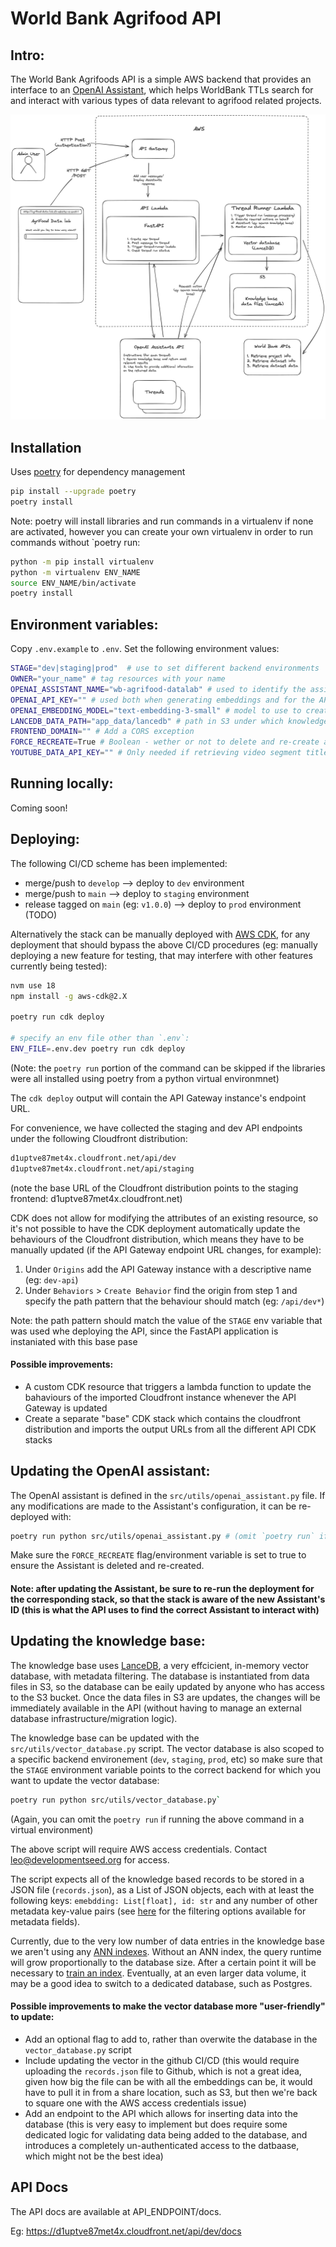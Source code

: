 # World Bank Agrifood API

## Intro:
The World Bank Agrifoods API is a simple AWS backend that provides an interface to an [OpenAI Assistant](https://platform.openai.com/docs/assistants/overview?context=with-streaming), which helps WorldBank TTLs search for and interact with various types of data relevant to agrifood related projects.

![World Bank Agrifoods backend infratructure diagram](./wb-agrifood-backend.png)

## Installation

Uses [poetry](https://python-poetry.org/) for dependency management

```bash
pip install --upgrade poetry
poetry install
```

Note: poetry will install libraries and run commands in a virtualenv if none are activated, however you can create your own virtualenv in order to run commands without `poetry run:
```bash
python -m pip install virtualenv
python -m virtualenv ENV_NAME
source ENV_NAME/bin/activate
poetry install
```

## Environment variables:

Copy `.env.example` to `.env`. Set the following environment values:

```bash
STAGE="dev|staging|prod"  # use to set different backend environments
OWNER="your_name" # tag resources with your name
OPENAI_ASSISTANT_NAME="wb-agrifood-datalab" # used to identify the assisant in the OpenAI backend
OPENAI_API_KEY="" # used both when generating embeddings and for the API to communicate with the OpenAI backend
OPENAI_EMBEDDING_MODEL="text-embedding-3-small" # model to use to create embeddings both for data indexed in the knowledge base and for user queries
LANCEDB_DATA_PATH="app_data/lancedb" # path in S3 under which knowledge base should store data files
FRONTEND_DOMAIN="" # Add a CORS exception
FORCE_RECREATE=True # Boolean - wether or not to delete and re-create assistant
YOUTUBE_DATA_API_KEY="" # Only needed if retrieving video segment titles for the knowledge base (see https://developers.google.com/youtube/v3/docs for youtube API reference)
```

## Running locally:
Coming soon!

[//]: # "Running with Uvicorn? (uvicorn main:app --reload)"

## Deploying:
The following CI/CD scheme has been implemented:
- merge/push to `develop` --> deploy to `dev` environment
- merge/push to `main` --> deploy to `staging` environment
- release tagged on `main` (eg: `v1.0.0`) --> deploy to `prod` environment (TODO)

Alternatively the stack can be manually deployed with [AWS CDK](https://aws.amazon.com/cdk/), for any deployment that should bypass the above CI/CD procedures (eg: manually deploying a new feature for testing, that may interfere with other features currently being tested):
```bash
nvm use 18
npm install -g aws-cdk@2.X

poetry run cdk deploy

# specify an env file other than `.env`:
ENV_FILE=.env.dev poetry run cdk deploy
```


(Note: the `poetry run` portion of the command can be skipped if the libraries were all installed using poetry from a python virtual environmnet)

The `cdk deploy` output will contain the API Gateway instance's endpoint URL.

For convenience, we have collected the staging and dev API endpoints under the following Cloudfront distribution:
```bash
d1uptve87met4x.cloudfront.net/api/dev
d1uptve87met4x.cloudfront.net/api/staging
```
(note the base URL of the Cloudfront distribution points to the staging frontend: d1uptve87met4x.cloudfront.net)

CDK does not allow for modifying the attributes of an existing resource, so it's not possible to have the CDK deployment automatically update the behaviours of the Cloudfront distribution, which means they have to be manually updated (if the API Gateway endpoint URL changes, for example):
1. Under `Origins` add the API Gateway instance with a descriptive name (eg: `dev-api`)
2. Under `Behaviors` > `Create Behavior` find the origin from step 1 and specify the path pattern that the behaviour should match (eg: `/api/dev*`)

Note: the path pattern should match the value of the `STAGE` env variable that was used whe deploying the API, since the FastAPI application is instaniated with this base pase

#### Possible improvements:
- A custom CDK resource that triggers a lambda function to update the bahaviours of the imported Cloudfront instance whenever the API Gateway is updated
- Create a separate "base" CDK stack which contains the cloudfront distribution and imports the output URLs from all the different API CDK stacks

## Updating the OpenAI assistant:
The OpenAI assistant is defined in the `src/utils/openai_assistant.py` file. If any modifications are made to the Assistant's configuration, it can be re-deployed with:
```bash
poetry run python src/utils/openai_assistant.py # (omit `poetry run` if using a virutalenv)
```

Make sure the `FORCE_RECREATE` flag/environment variable is set to true to ensure the Assistant is deleted and re-created.

#### Note: after updating the Assistant, be sure to re-run the deployment for the corresponding stack, so that the stack is aware of the new Assistant's ID (this is what the API uses to find the correct Assistant to interact with)

## Updating the knowledge base:
The knowledge base uses [LanceDB](https://lancedb.github.io/lancedb/), a very effcicient, in-memory vector database, with metadata filtering. The database is instantiated from data files in S3, so the database can be eaily updated by anyone who has access to the S3 bucket. Once the data files in S3 are updates, the changes will be immediately available in the API (without having to manage an external database infrastructure/migration logic).

The knowledge base can be updated with the `src/utils/vector_database.py` script. The vector database is also scoped to a specific backend environement (`dev`, `staging`, `prod`, etc) so make sure that the `STAGE` environment variable points to the correct backend for which you want to update the vector database:
```bash
poetry run python src/utils/vector_database.py`
```
(Again, you can omit the `poetry run` if running the above command in a virtual environment)

The above script will require AWS access credentials. Contact leo@developmentseed.org for access.

The script expects all of the knowledge based records to be stored in a JSON file (`records.json`), as a List of JSON objects, each with at least the following keys: `emebdding: List[float], id: str` and any number of other metadata key-value pairs (see [here](https://lancedb.github.io/lancedb/sql/) for the filtering options available for metadata fields).

Currently, due to the very low number of data entries in the knowledge base we aren't using any [ANN indexes](https://lancedb.github.io/lancedb/ann_indexes/). Without an ANN index, the query runtime will grow proportionally to the database size. After a certain point it will be necessary to [train an index](https://lancedb.github.io/lancedb/ann_indexes/). Eventually, at an even larger data volume, it may be a good idea to switch to a dedicated database, such as Postgres.

#### Possible improvements to make the vector database more "user-friendly" to update:
- Add an optional flag to add to, rather than overwite the database in the `vector_database.py` script
- Include updating the vector in the github CI/CD (this would require uploading the `records.json` file to Github, which is not a great idea, given how big the file can be with all the embeddings can be, it would have to pull it in from a share location, such as S3, but then we're back to square one with the AWS access credentials issue)
- Add an endpoint to the API which allows for inserting data into the database (this is very easy to implement but does require some dedicated logic for validating data being added to the database, and introduces a completely un-authenticated access to the datbaase, which might not be the best idea)

## API Docs

The API docs are available at API_ENDPOINT/docs.

Eg: https://d1uptve87met4x.cloudfront.net/api/dev/docs
